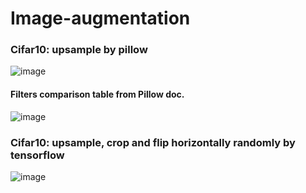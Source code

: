 # Image-augmentation
### Cifar10: upsample by pillow
![image](https://user-images.githubusercontent.com/93152909/230098838-daa8c05f-5b02-4a37-9ef2-097327908f2d.png)

#### Filters comparison table from Pillow doc.
![image](https://user-images.githubusercontent.com/93152909/222487260-fc018d6e-eff9-496a-8ef9-d08b372cd150.png)


### Cifar10: upsample, crop and flip horizontally randomly by tensorflow
![image](https://user-images.githubusercontent.com/93152909/230099535-54af488d-9b90-4bd1-a1db-bc15c03538ba.png)


